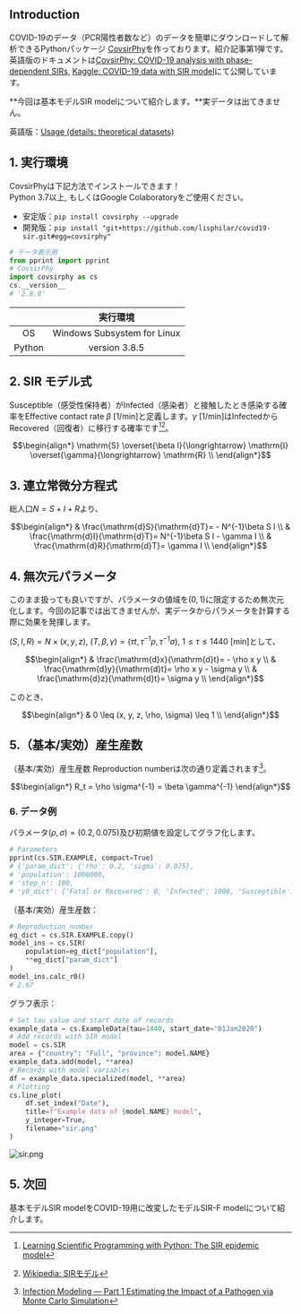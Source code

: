 ## Introduction

COVID-19のデータ（PCR陽性者数など）のデータを簡単にダウンロードして解析できるPythonパッケージ [CovsirPhy](https://github.com/lisphilar/covid19-sir)を作っております。紹介記事第1弾です。英語版のドキュメントは[CovsirPhy: COVID-19 analysis with phase-dependent SIRs](https://lisphilar.github.io/covid19-sir/index.html), [Kaggle: COVID-19 data with SIR model](https://www.kaggle.com/lisphilar/covid-19-data-with-sir-model)にて公開しています。

**今回は基本モデルSIR modelについて紹介します。**実データは出てきません。

英語版：[Usage (details: theoretical datasets)](https://lisphilar.github.io/covid19-sir/usage_theoretical.html)

## 1. 実行環境
CovsirPhyは下記方法でインストールできます！  
Python 3.7以上, もしくはGoogle Colaboratoryをご使用ください。

- 安定版：`pip install covsirphy --upgrade`
- 開発版：`pip install "git+https://github.com/lisphilar/covid19-sir.git#egg=covsirphy"`

```Python
# データ表示用
from pprint import pprint
# CovsirPhy
import covsirphy as cs
cs.__version__
# '2.8.0'
```

||実行環境|
|:--:|:--:|
| OS | Windows Subsystem for Linux |
| Python | version 3.8.5 |

## 2. SIR モデル式
Susceptible（感受性保持者）がInfected（感染者）と接触したとき感染する確率をEffective contact rate $\beta$ [1/min]と定義します。$\gamma$ [1/min]はInfectedからRecovered（回復者）に移行する確率です[^1][^2]。

[^1]: [Learning Scientific Programming with Python: The SIR epidemic model](https://scipython.com/book/chapter-8-scipy/additional-examples/the-sir-epidemic-model/)  
[^2]: [Wikipedia: SIRモデル](https://ja.wikipedia.org/wiki/SIR%E3%83%A2%E3%83%87%E3%83%AB)  

```math
\begin{align*}
\mathrm{S} \overset{\beta I}{\longrightarrow} \mathrm{I} \overset{\gamma}{\longrightarrow} \mathrm{R}  \\
\end{align*}
```

## 3. 連立常微分方程式
総人口$N = S + I + R$より、

```math
\begin{align*}
& \frac{\mathrm{d}S}{\mathrm{d}T}= - N^{-1}\beta S I  \\
& \frac{\mathrm{d}I}{\mathrm{d}T}= N^{-1}\beta S I - \gamma I  \\
& \frac{\mathrm{d}R}{\mathrm{d}T}= \gamma I  \\
\end{align*}
```

## 4. 無次元パラメータ
このまま扱っても良いですが、パラメータの値域を$(0, 1)$に限定するため無次元化します。今回の記事では出てきませんが、実データからパラメータを計算する際に効果を発揮します。

$(S, I, R) = N \times (x, y, z)$, $(T, \beta, \gamma) = (\tau t, \tau^{-1}\rho, \tau^{-1}\sigma)$, $1 \leq \tau \leq 1440$ [min]として、

```math
\begin{align*}
& \frac{\mathrm{d}x}{\mathrm{d}t}= - \rho x y  \\
& \frac{\mathrm{d}y}{\mathrm{d}t}= \rho x y - \sigma y  \\
& \frac{\mathrm{d}z}{\mathrm{d}t}= \sigma y  \\
\end{align*}
```

このとき、

```math
\begin{align*}
& 0 \leq (x, y, z, \rho, \sigma) \leq 1  \\
\end{align*}
```

## 5.（基本/実効）産生産数
（基本/実効）産生産数 Reproduction numberは次の通り定義されます[^3]。

[^3]: [Infection Modeling — Part 1 Estimating the Impact of a Pathogen via Monte Carlo Simulation](https://towardsdatascience.com/infection-modeling-part-1-87e74645568a)

```math
\begin{align*}
R_t = \rho \sigma^{-1} = \beta \gamma^{-1}
\end{align*}
```

### 6. データ例
パラメータ$(\rho, \sigma) = (0.2, 0.075)$及び初期値を設定してグラフ化します。

```Python
# Parameters
pprint(cs.SIR.EXAMPLE, compact=True)
# {'param_dict': {'rho': 0.2, 'sigma': 0.075},
# 'population': 1000000,
# 'step_n': 180,
# 'y0_dict': {'Fatal or Recovered': 0, 'Infected': 1000, 'Susceptible': 999000}}
```

（基本/実効）産生産数：

```Python
# Reproduction number
eg_dict = cs.SIR.EXAMPLE.copy()
model_ins = cs.SIR(
    population=eg_dict["population"],
    **eg_dict["param_dict"]
)
model_ins.calc_r0()
# 2.67
```

グラフ表示：

```Python
# Set tau value and start date of records
example_data = cs.ExampleData(tau=1440, start_date="01Jan2020")
# Add records with SIR model
model = cs.SIR
area = {"country": "Full", "province": model.NAME}
example_data.add(model, **area)
# Records with model variables
df = example_data.specialized(model, **area)
# Plotting
cs.line_plot(
    df.set_index("Date"),
    title=f"Example data of {model.NAME} model",
    y_integer=True,
    filename="sir.png"
)
```

![sir.png](https://qiita-image-store.s3.ap-northeast-1.amazonaws.com/0/151369/27d51fee-d9f8-3246-1b86-273c38a825a2.png)


## 5. 次回
基本モデルSIR modelをCOVID-19用に改変したモデルSIR-F modelについて紹介します。
